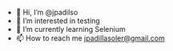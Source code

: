 - 👋 Hi, I’m @jpadilso
- 👀 I’m interested in testing
- 🌱 I’m currently learning Selenium
- 📫 How to reach me jpadillasoler@gmail.com

<!---
jpadilso/jpadilso is a ✨ special ✨ repository because its `README.md` (this file) appears on your GitHub profile.
You can click the Preview link to take a look at your changes.
--->
